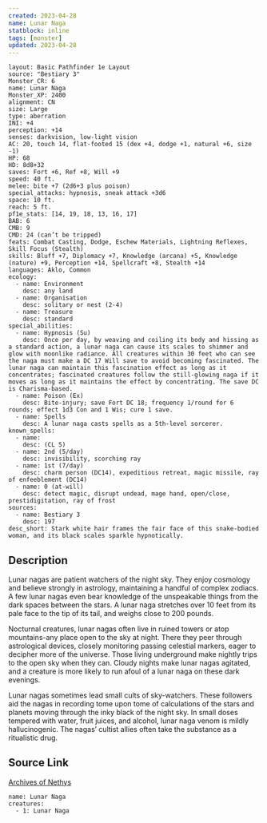 ```yaml
---
created: 2023-04-28
name: Lunar Naga
statblock: inline
tags: [monster]
updated: 2023-04-28
---
```

```statblock
layout: Basic Pathfinder 1e Layout
source: "Bestiary 3"
Monster_CR: 6
name: Lunar Naga
Monster_XP: 2400
alignment: CN
size: Large
type: aberration
INI: +4
perception: +14
senses: darkvision, low-light vision
AC: 20, touch 14, flat-footed 15 (dex +4, dodge +1, natural +6, size -1)
HP: 68
HD: 8d8+32
saves: Fort +6, Ref +8, Will +9
speed: 40 ft.
melee: bite +7 (2d6+3 plus poison)
special_attacks: hypnosis, sneak attack +3d6
space: 10 ft.
reach: 5 ft.
pf1e_stats: [14, 19, 18, 13, 16, 17]
BAB: 6
CMB: 9
CMD: 24 (can’t be tripped)
feats: Combat Casting, Dodge, Eschew Materials, Lightning Reflexes, Skill Focus (Stealth)
skills: Bluff +7, Diplomacy +7, Knowledge (arcana) +5, Knowledge (nature) +9, Perception +14, Spellcraft +8, Stealth +14
languages: Aklo, Common
ecology:
  - name: Environment
    desc: any land
  - name: Organisation
    desc: solitary or nest (2-4)
  - name: Treasure
    desc: standard
special_abilities:
  - name: Hypnosis (Su)
    desc: Once per day, by weaving and coiling its body and hissing as a standard action, a lunar naga can cause its scales to shimmer and glow with moonlike radiance. All creatures within 30 feet who can see the naga must make a DC 17 Will save to avoid becoming fascinated. The lunar naga can maintain this fascination effect as long as it concentrates; fascinated creatures follow the still-glowing naga if it moves as long as it maintains the effect by concentrating. The save DC is Charisma-based.
  - name: Poison (Ex)
    desc: Bite-injury; save Fort DC 18; frequency 1/round for 6 rounds; effect 1d3 Con and 1 Wis; cure 1 save.
  - name: Spells
    desc: A lunar naga casts spells as a 5th-level sorcerer.
known_spells:
  - name:
    desc: (CL 5)
  - name: 2nd (5/day)
    desc: invisibility, scorching ray
  - name: 1st (7/day)
    desc: charm person (DC14), expeditious retreat, magic missile, ray of enfeeblement (DC14)
  - name: 0 (at-will)
    desc: detect magic, disrupt undead, mage hand, open/close, prestidigitation, ray of frost
sources:
  - name: Bestiary 3
    desc: 197
desc_short: Stark white hair frames the fair face of this snake-bodied woman, and its black scales sparkle hypnotically.
```
## Description
Lunar nagas are patient watchers of the night sky. They enjoy cosmology and believe strongly in astrology, maintaining a handful of complex zodiacs. A few lunar nagas even bear knowledge of the unspeakable things from the dark spaces between the stars. A lunar naga stretches over 10 feet from its pale face to the tip of its tail, and weighs close to 200 pounds.

Nocturnal creatures, lunar nagas often live in ruined towers or atop mountains-any place open to the sky at night. There they peer through astrological devices, closely monitoring passing celestial markers, eager to decipher more of the universe. Those living underground make nightly trips to the open sky when they can. Cloudy nights make lunar nagas agitated, and a creature is more likely to run afoul of a lunar naga on these dark evenings.

Lunar nagas sometimes lead small cults of sky-watchers. These followers aid the nagas in recording tome upon tome of calculations of the stars and planets moving through the inky black of the night sky. In small doses tempered with water, fruit juices, and alcohol, lunar naga venom is mildly hallucinogenic. The nagas’ cultist allies often take the substance as a ritualistic drug.
## Source Link
[Archives of Nethys](https://aonprd.com/MonsterDisplay.aspx?ItemName=Lunar%20Naga)
```encounter-table
name: Lunar Naga
creatures:
  - 1: Lunar Naga
```
